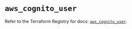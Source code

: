 # `aws_cognito_user`

Refer to the Terraform Registry for docs: [`aws_cognito_user`](https://registry.terraform.io/providers/hashicorp/aws/5.41.0/docs/resources/cognito_user).
